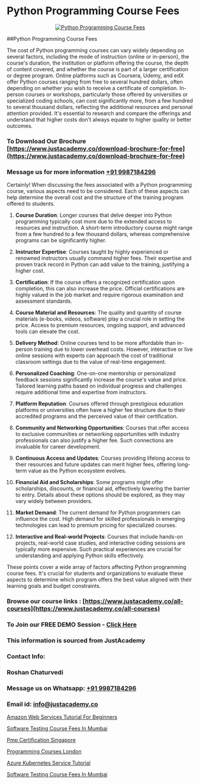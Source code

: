 # Python Programming Course Fees

<p align="center">
  <a href="https://justacademy.co/course-detail/python-training">
    <img src="https://justacademy.co/storage2/course_image/1709713400_course_image.webp" alt="Python Programming Course Fees">
  </a>
</p>
##Python Programming Course Fees

The cost of Python programming courses can vary widely depending on several factors, including the mode of instruction (online or in-person), the course's duration, the institution or platform offering the course, the depth of content covered, and whether the course is part of a larger certification or degree program. Online platforms such as Coursera, Udemy, and edX offer Python courses ranging from free to several hundred dollars, often depending on whether you wish to receive a certificate of completion. In-person courses or workshops, particularly those offered by universities or specialized coding schools, can cost significantly more, from a few hundred to several thousand dollars, reflecting the additional resources and personal attention provided. It's essential to research and compare the offerings and understand that higher costs don't always equate to higher quality or better outcomes.
### To Download Our Brochure [https://www.justacademy.co/download-brochure-for-free](https://www.justacademy.co/download-brochure-for-free)
### Message us for more information [+91 9987184296](https://api.whatsapp.com/send?phone=919987184296)
Certainly! When discussing the fees associated with a Python programming course, various aspects need to be considered. Each of these aspects can help determine the overall cost and the structure of the training program offered to students.

1) **Course Duration**: Longer courses that delve deeper into Python programming typically cost more due to the extended access to resources and instruction. A short-term introductory course might range from a few hundred to a few thousand dollars, whereas comprehensive programs can be significantly higher.

2) **Instructor Expertise**: Courses taught by highly experienced or renowned instructors usually command higher fees. Their expertise and proven track record in Python can add value to the training, justifying a higher cost.

3) **Certification**: If the course offers a recognized certification upon completion, this can also increase the price. Official certifications are highly valued in the job market and require rigorous examination and assessment standards.

4) **Course Material and Resources**: The quality and quantity of course materials (e-books, videos, software) play a crucial role in setting the price. Access to premium resources, ongoing support, and advanced tools can elevate the cost.

5) **Delivery Method**: Online courses tend to be more affordable than in-person training due to lower overhead costs. However, interactive or live online sessions with experts can approach the cost of traditional classroom settings due to the value of real-time engagement.

6) **Personalized Coaching**: One-on-one mentorship or personalized feedback sessions significantly increase the course's value and price. Tailored learning paths based on individual progress and challenges require additional time and expertise from instructors.

7) **Platform Reputation**: Courses offered through prestigious education platforms or universities often have a higher fee structure due to their accredited programs and the perceived value of their certification.

8) **Community and Networking Opportunities**: Courses that offer access to exclusive communities or networking opportunities with industry professionals can also justify a higher fee. Such connections are invaluable for career development.

9) **Continuous Access and Updates**: Courses providing lifelong access to their resources and future updates can merit higher fees, offering long-term value as the Python ecosystem evolves.

10) **Financial Aid and Scholarships**: Some programs might offer scholarships, discounts, or financial aid, effectively lowering the barrier to entry. Details about these options should be explored, as they may vary widely between providers.

11) **Market Demand**: The current demand for Python programmers can influence the cost. High demand for skilled professionals in emerging technologies can lead to premium pricing for specialized courses.

12) **Interactive and Real-world Projects**: Courses that include hands-on projects, real-world case studies, and interactive coding sessions are typically more expensive. Such practical experiences are crucial for understanding and applying Python skills effectively.

These points cover a wide array of factors affecting Python programming course fees. It's crucial for students and organizations to evaluate these aspects to determine which program offers the best value aligned with their learning goals and budget constraints.

### Browse our course links : [https://www.justacademy.co/all-courses](https://www.justacademy.co/all-courses) 
### To Join our FREE DEMO Session - [Click Here](https://www.justacademy.co/register-for-course-demo)


### This information is sourced from JustAcademy
### Contact Info:
### Roshan Chaturvedi
### Message us on Whatsapp: [+91 9987184296](https://api.whatsapp.com/send?phone=919987184296)
### Email id: [info@justacademy.co](mailto:info@justacademy.co)
                
[Amazon Web Services Tutorial For Beginners](https://www.linkedin.com/pulse/amazon-web-services-tutorial-beginners-justacademy-ahmedabad-hsmme?trackingId=f5%2FnmuZ8RB48Bby0hmW8bQ%3D%3D&lipi=urn%3Ali%3Apage%3Ad_flagship3_company_admin%3BgDkJO5giR6GYKSrzSn7zAw%3D%3D)

[Software Testing Course Fees In Mumbai](https://www.linkedin.com/pulse/software-testing-course-fees-mumbai-justacademy-bay-area-cmpyc?trackingId=BEfGk%2BXU4B2DHjgMorOwpA%3D%3D&lipi=urn%3Ali%3Apage%3Ad_flagship3_company_admin%3Bs5%2FvGqECTA%2BmpH%2FwcWkKiQ%3D%3D)

[Pmp Certification Singapore](https://medium.com/@abhidnya.1068/pmp-certification-singapore-145b20f36605)

[Programming Courses London](https://medium.com/@kumarishimmi99/programming-courses-london-21f6a2678ca9)

[Azure Kubernetes Service Tutorial](https://justacademyin.github.io/justacademy/azure-kubernetes-service-tutorial)

[Software Testing Course Fees In Mumbai](https://justacademyin.github.io/justacademy/software-testing-course-fees-in-mumbai)

